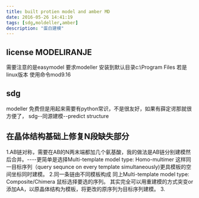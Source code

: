 ```yaml
---
title: built protien model and amber MD
date: 2016-05-26 14:41:19
tags: [sdg,moldeller,amber]
description: "蛋白建模"
---
```

## license MODELIRANJE
需要注意的是easymodel 要求modeller 安装到默认目录c:\Program Files
若是linux版本 使用命令mod9.16
## sdg 
modeller 免费但是用起来需要有python常识，不是很友好，如果有薛定谔那就很方便了，
sdg--同源建模--predict structure

## 在晶体结构基础上修复N段缺失部分
1.AB链对称，需要在AB的N两末端都加几个氨基酸，我的做法是AB链分别建模然后合并。----更简单是选择Multi-template model type: Homo-multimer
这样同一目标序列（query sequnce on every template simultaneously)更具模板的空间坐标同时建模。
2.同一条链由不同模板构成  同上Multi-template model type: Composite/Chimera 鼠标选择要选的序列。
其实完全可以用重建模的方式突变or添加AA，以原晶体结构为模板，将更改的原序列为目标序列建模。
3.

















































